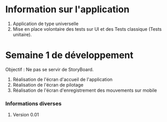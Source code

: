 # Information sur l'application #
1. Application de type universelle
2. Mise en place volontaire des tests sur UI et des Tests classique (Tests unitaire).

# Semaine 1 de développement #
Objectif : Ne pas se servir de StoryBoard.
1. Réalisation de l'écran d'accueil de l'application
2. Réalisation de l'écran de pilotage
3. Réalisation de l'écran d'enregistrement des mouvements sur mobile

### Informations diverses ###
1. Version 0.01